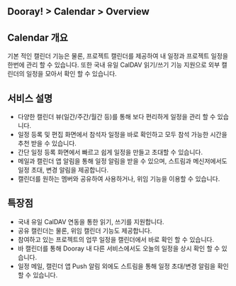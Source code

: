 ## Dooray! > Calendar > Overview
## Calendar 개요
기본 적인 캘린더 기능은 물론, 프로젝트 캘린더를 제공하여 내 일정과 프로젝트 일정을 한번에 관리 할 수 있습니다. 
또한 국내 유일  CalDAV 읽기/쓰기 기능 지원으로 외부 캘린더의 일정을 모아서 확인 할 수 있습니다.

## 서비스 설명
- 다양한 캘린더 뷰(일간/주간/월간 등)를 통해 보다 편리하게 일정을 관리 할 수 있습니다.
- 일정 등록 및 편집 화면에서 참석자 일정을 바로 확인하고 모두 참석 가능한 시간을 추천 받을 수 있습니다.
- 간단 일정 등록 화면에서 빠르고 쉽게 일정을 만들고 초대할 수 있습니다.  
- 메일과 캘린더 앱 알림을 통해 일정 알림을 받을 수 있으며, 스트림과 메신저에서도 일정 초대, 변경 알림을 제공합니다.
- 캘린더를 원하는 멤버와 공유하여 사용하거나, 위임 기능을 이용할 수 있습니다.

## 특장점
- 국내 유일 CalDAV 연동을 통한 읽기, 쓰기를 지원합니다. 
- 공유 캘린더는 물론, 위임 캘린더 기능도 제공합니다.
- 참여하고 있는 프로젝트의 업무 일정을 캘린더에서 바로 확인 할 수 있습니다.
- 바 캘린더를 통해 Dooray 내 다른 서비스에서도 오늘의 일정을 상시 확인 할 수 있습니다.
- 일정 메일, 캘린더 앱 Push 알림 외에도 스트림을 통해 일정 초대/변경 알림을 확인 할 수 있습니다.
